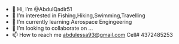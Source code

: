 - 👋 Hi, I’m @AbdulQadir51
- 👀 I’m interested in Fishing,Hiking,Swimming,Travelling
- 🌱 I’m currently learning Aerospace Engingeering
- 💞️ I’m looking to collaborate on ...
- 📫 How to reach me abdulessa93@gmail.com Cell# 4372485253

<!---
AbdulQadir51/AbdulQadir51 is a ✨ special ✨ repository because its `README.md` (this file) appears on your GitHub profile.
You can click the Preview link to take a look at your changes.
--->
